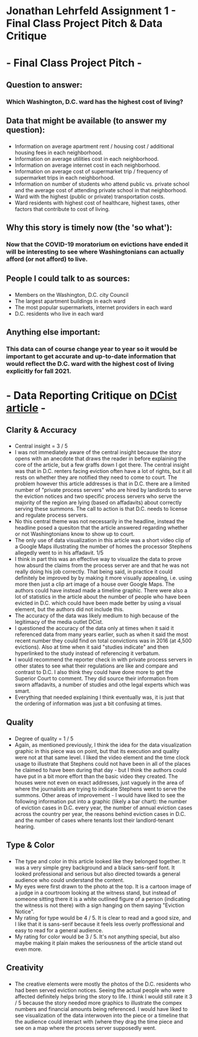 # Jonathan Lehrfeld Assignment 1 - Final Class Project Pitch & Data Critique

# - Final Class Project Pitch - 

## Question to answer:

### Which Washington, D.C. ward has the highest cost of living?

## Data that might be available (to answer my question):

### 
* Information on average apartment rent / housing cost / additional housing fees in each neighborhood.
* Information on average utilities cost in each neighborhood.
* Information on average internet cost in each neighborhood.
* Information on average cost of supermarket trip / frequency of supermarket trips in each neighborhood.
* Information on number of students who attend public vs. private school and the average cost of attending private school in that neighborhood.
* Ward with the highest (public or private) transportation costs.
* Ward residents with highest cost of healthcare, highest taxes, other factors that contribute to cost of living.

## Why this story is timely now (the 'so what'):

### Now that the COVID-19 moratorium on evictions have ended it will be interesting to see where Washingtonians can actually afford (or not afford) to live.

## People I could talk to as sources:

### 
* Members on the Washington, D.C. city Council
* The largest apartment buildings in each ward
* The most popular supermarkets, internet providers in each ward
* D.C. residents who live in each ward

## Anything else important:

### This data can of course change year to year so it would be important to get accurate and up-to-date information that would reflect the D.C. ward with the highest cost of living explicitly for fall 2021.

# - Data Reporting Critique on [DCist article](https://dcist.com/story/20/10/05/thousands-of-d-c-renters-are-evicted-every-year-do-they-all-know-to-show-up-to-court/) -

## Clarity & Accuracy

### 
* Central insight = 3 / 5 
* I was not immediately aware of the central insight because the story opens with an anecdote that draws the reader in before explaining the core of the article, but a few graffs down I got there. The central insight was that in D.C. renters facing eviction often have a lot of rights, but it all rests on whether they are notified they need to come to court. The problem however this article addresses is that in D.C. there are a limited number of "private process servers" who are hired by landlords to serve the eviction notices and two specific process servers who serve the majority of the region are lying (based on affadavits) about correctly serving these summons. The call to action is that D.C. needs to license and regulate process servers.
* No this central theme was not necessarily in the headline, instead the headline posed a quesiton that the article answered regarding whether or not Washingtonians know to show up to court.
* The only use of data visualization in this article was a short video clip of a Google Maps illustrating the number of homes the processor Stephens allegedly went to in his affadavit. 1/5
* I think in part this was an effective way to visualize the data to prove how absurd the claims from the process server are and that he was not really doing his job correctly. That being said, in practice it could definitely be improved by by making it more visually appealing, i.e. using more then just a clip art image of a house over Google Maps. The authors could have instead made a timeline graphic. There were also a lot of statistics in the article about the number of people who have been evicted in D.C. which could have been made better by using a visual element, but the authors did not include this.
* The accuracy of the data was likely medium to high because of the legitimacy of the media outlet DCist.
* I questioned the accuracy of the data only at times when it said it referenced data from many years earlier, such as when it said the most recent number they could find on total convictions was in 2016 (at 4,500 evictions). Also at time when it said "studies indicate" and then hyperlinked to the study instead of referencing it verbatum.
* I would recommend the reporter check in with private process servers in other states to see what their regulations are like and compare and contrast to D.C. I also think they could have done more to get the Superior Court to comment. They did source their information from sworn affadavits, a number of studies and othe legal experts which was smart.
* Everything that needed explaining I think eventually was, it is just that the ordering of information was just a bit confusing at times.

## Quality

###
* Degree of quality = 1 / 5
* Again, as mentioned previously, I think the idea for the data visualization graphic in this piece was on point, but that its execution and quality were not at that same level. I liked the video element and the time clock usage to illustrate that Stephens could not have been in all of the places he claimed to have been during that day - but I think the authors could have put in a bit more effort than the basic video they created. The houses were not even on exact addresses, just vaguely in the area of where the journalists are trying to indicate Stephens went to serve the summons. Other areas of improvement - I would have liked to see the following information put into a graphic (likely a bar chart): the number of eviction cases in D.C. every year, the number of annual eviction cases across the country per year, the reasons behind eviction cases in D.C. and the number of cases where tenants lost their landlord-tenant hearing.

## Type & Color

### 
* The type and color in this article looked like they belonged together. It was a very simple grey background and a black sans-serif font. It looked professional and serious but also directed towards a general audience who could understand the content.
* My eyes were first drawn to the photo at the top. It is a cartoon image of a judge in a courtroom looking at the witness stand, but instead of someone sitting there it is a white outlined figure of a person (indicating the witness is not there) with a sign hanging on them saying "Eviction Notice".
* My rating for type would be 4 / 5. It is clear to read and a good size, and I like that it is sans-serif because it feels less overly proffessional and easy to read for a general audience. 
* My rating for color would be 3 / 5. It's not anything special, but also maybe making it plain makes the seriousness of the article stand out even more.

## Creativity

### 
* The creative elements were mostly the photos of the D.C. residents who had been served eviction notices. Seeing the actual people who were affected definitely helps bring the story to life. I think I would still rate it 3 / 5 because the story needed more graphics to illustrate the compex numbers and financial amounts being referenced. I would have liked to see visualization of the data interwoven into the piece or a timeline that the audience could interact with (where they drag the time piece and see on a map where the process server supposedly went.
